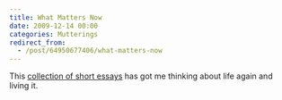 ```yaml
---
title: What Matters Now
date: 2009-12-14 00:00
categories: Mutterings
redirect_from:
  - /post/64950677406/what-matters-now
---
```

This [collection of short essays](https://seths.blog/2009/12/what-matters-now-get-the-free-ebook/) has got me thinking about life again and living it.
